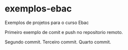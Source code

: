# exemplos-ebac
Exemplos de projetos para o curso Ebac

Primeiro exemplo de comit e push no repositorio remoto.

Segundo commit.
Terceiro commit.
Quarto commit.
